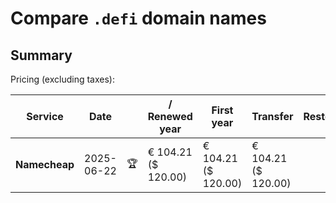 # Compare `.defi` domain names

## Summary

Pricing (excluding taxes):

| Service | Date |  | / Renewed year | First year | Transfer | Restoration |
|--|--|--|--|--|--|--|
| **Namecheap** | 2025-06-22 | 🏆 | € 104.21<br>($ 120.00) | € 104.21<br>($ 120.00) | € 104.21<br>($ 120.00) |  |
